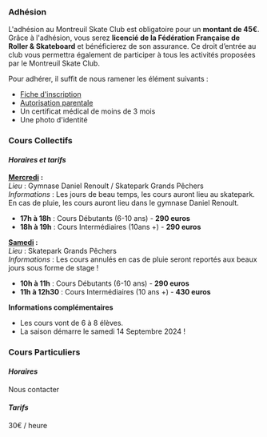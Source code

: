 ---
---
### Adhésion

L'adhésion au Montreuil Skate Club est obligatoire pour un **montant de 45€**.
Grâce à l'adhésion, vous serez **licencié de la Fédération Française de Roller & Skateboard** et bénéficierez de son assurance.
Ce droit d’entrée au club vous permettra également de participer à tous les activités proposées par le Montreuil Skate Club.  

Pour adhérer, il suffit de nous ramener les élément suivants :
- <a href="/public/inscription/adhesion.pdf" target="_blank">Fiche d'inscription</a>
- <a href="/public/inscription/autorisation_parentale.pdf" target="_blank">Autorisation parentale</a>
- Un certificat médical de moins de 3 mois
- Une photo d'identité


### Cours Collectifs

#### *Horaires et tarifs*

**<u>Mercredi</u> :**  
*Lieu* : Gymnase Daniel Renoult / Skatepark Grands Pêchers  
*Informations* : Les jours de beau temps, les cours auront lieu au skatepark. En cas de pluie, les cours auront lieu dans le gymnase Daniel Renoult.  

- **17h à 18h** : Cours Débutants (6-10 ans) - **290 euros**
- **18h à 19h** : Cours Intermédiaires (10ans +) - **290 euros**

**<u>Samedi</u> :**  
*Lieu* : Skatepark Grands Pêchers  
*Informations* : Les cours annulés en cas de pluie seront reportés aux beaux jours sous forme de stage !  

- **10h à 11h** : Cours Débutants (6-10 ans) - **290 euros**
- **11h à 12h30** : Cours Intermédiaires (10 ans +) - **430 euros**

**Informations complémentaires**
- Les cours vont de 6 à 8 élèves.
- La saison démarre le samedi 14 Septembre 2024 !

### Cours Particuliers

#### *Horaires*
Nous contacter

#### *Tarifs*

30€ / heure